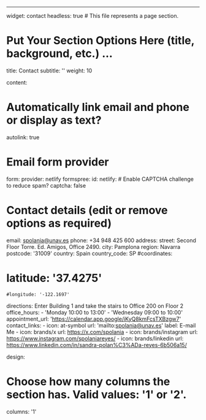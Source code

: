 ---

widget: contact
headless: true  # This file represents a page section.

# Put Your Section Options Here (title, background, etc.) ...
title: Contact
subtitle: ''
weight: 10

content:
  # Automatically link email and phone or display as text?
  autolink: true

  # Email form provider
  form:
    provider: netlify
    formspree:
      id:
    netlify:
      # Enable CAPTCHA challenge to reduce spam?
      captcha: false

  # Contact details (edit or remove options as required)
  email: spolania@unav.es
  phone: +34 948 425 600
  address:
    street: Second Floor Torre. Ed. Amigos, Office 2490. 
    city: Pamplona
    region: Navarra
    postcode: '31009'
    country: Spain
    country_code: SP
  #coordinates:
   # latitude: '37.4275'
    #longitude: '-122.1697'
  directions: Enter Building 1 and take the stairs to Office 200 on Floor 2
  office_hours:
    - 'Monday 10:00 to 13:00'
    - 'Wednesday 09:00 to 10:00'
  appointment_url: 'https://calendar.app.google/iKyQ8kmFcsTXBzgw7'
  contact_links:
    - icon: at-symbol
      url: 'mailto:spolania@unav.es'
      label: E-mail Me
    - icon: brands/x
      url: https://x.com/spolania
    - icon: brands/instagram
      url: https://www.instagram.com/spolaniareyes/
    - icon: brands/linkedin
      url: https://www.linkedin.com/in/sandra-polan%C3%ADa-reyes-6b506a15/

design:
  # Choose how many columns the section has. Valid values: '1' or '2'.
  columns: '1'
